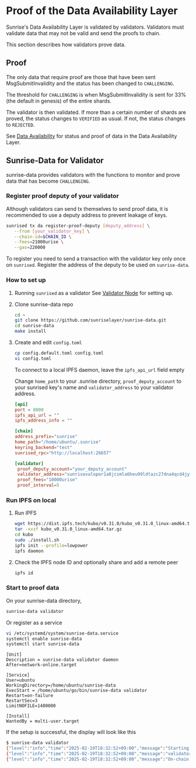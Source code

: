 # Proof of the Data Availability Layer

Sunrise's Data Availability Layer is validated by validators. Validators must validate data that may not be valid and send the proofs to chain.

This section describes how validators prove data.

## Proof

The only data that require proof are those that have been sent MsgSubmitInvalidity and the status has been changed to `CHALLENGING`.

The threshold for `CHALLENGING` is when MsgSubmitInvalidity is sent for 33% (the default in genesis) of the entire shards.

The validator is then validated. If more than a certain number of shards are proved, the status changes to `VERIFIED` as usual. If not, the status changes to `REJECTED`.

See [Data Availability](../../learn/sunrise/data-availability.md) for status and proof of data in the Data Availability Layer.

## Sunrise-Data for Validator

sunrise-data provides validators with the functions to monitor and prove data that has become `CHALLENGING`.

### Register proof deputy of your validator

Although validators can send tx themselves to send proof data, it is recommended to use a deputy address to prevent leakage of keys.

```bash
sunrised tx da register-proof-deputy [deputy_address] \
   --from [your_validator_key] \
   --chain-id=$CHAIN_ID \
   --fees=21000urise \
   --gas=220000
```

To register you need to send a transaction with the validator key only once on `sunrised`.
Register the address of the deputy to be used on `sunrise-data`.

### How to set up

1. Running `sunrised` as a validator
See [Validator Node](../../node/types/consensus/validator-node.md) for setting up.

1. Clone sunrise-data repo

   ```bash
   cd ~
   git clone https://github.com/sunriselayer/sunrise-data.git
   cd sunrise-data
   make install
   ```

1. Create and edit `config.toml`

   ```bash
   cp config.default.toml config.toml
   vi config.toml
   ```

   To connect to a local IPFS daemon, leave the `ipfs_api_url` field empty

   Change `home_path` to your .sunrise directory, `proof_deputy_account` to your sunrised key's name and `validator_address` to your validator address.

   ```toml
   [api]
   port = 8000
   ipfs_api_url = ""
   ipfs_address_info = ""

   [chain]
   address_prefix="sunrise"
   home_path="/home/ubuntu/.sunrise"
   keyring_backend="test"
   sunrised_rpc="http://localhost:26657"
   
   [validator]
    proof_deputy_account="your_deputy_account"
    validator_address="sunrisevaloper1a8jcsmla6heu99ldtazc27dna4qcd4jyv75vcz"
    proof_fees="10000urise"
    proof_interval=5
   ```

### Run IPFS on local

1. Run IPFS

   ```bash
   wget https://dist.ipfs.tech/kubo/v0.31.0/kubo_v0.31.0_linux-amd64.tar.gz
   tar -xvzf kubo_v0.31.0_linux-amd64.tar.gz
   cd kubo
   sudo ./install.sh
   ipfs init --profile=lowpower
   ipfs daemon
   ```

1. Check the IPFS node ID and optionally share and add a remote peer

   ```bash
   ipfs id
   ```

### Start to proof data

On your sunrise-data directory,

```bash
sunrise-data validator
```

Or register as a service

```bash
vi /etc/systemd/system/sunrise-data.service
systemctl enable sunrise-data
systemctl start sunrise-data
```

```service
[Unit]
Description = sunrise-data validator daemon
After=network-online.target

[Service]
User=ubuntu
WorkingDirectory=/home/ubuntu/sunrise-data
ExecStart = /home/ubuntu/go/bin/sunrise-data validator
Restart=on-failure
RestartSec=3
LimitNOFILE=1400000

[Install]
WantedBy = multi-user.target
```

If the setup is successful, the display will look like this

```bash
$ sunrise-data validator
{"level":"info","time":"2025-02-19T18:32:52+09:00","message":"Starting validator task"}
{"level":"info","time":"2025-02-19T18:32:52+09:00","message":"validator: sunrisevaloper1a8jcsmla6heu99ldtazc27dna4qcd4jyv75vcz deputy: sunrise155u042u8wk3al32h3vzxu989jj76k4zcc6d03n"}
{"level":"info","time":"2025-02-19T18:32:52+09:00","message":"On-chain data is checked every 5 sec"}
```
